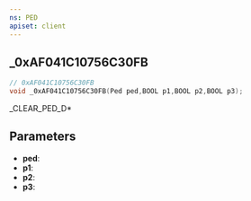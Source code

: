 ```yaml
---
ns: PED
apiset: client
---
```

## _0xAF041C10756C30FB

```c
// 0xAF041C10756C30FB
void _0xAF041C10756C30FB(Ped ped,BOOL p1,BOOL p2,BOOL p3);
```

_CLEAR_PED_D*

## Parameters
* **ped**:
* **p1**:
* **p2**:
* **p3**: